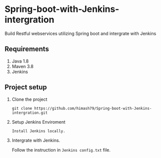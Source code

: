 # Spring-boot-with-Jenkins-intergration
Build Restful webservices utilizing Spring boot and intergrate with Jenkins

## Requirements

01) Java 1.8
02) Maven 3.8
03) Jenkins

## Project setup

01) Clone the project

		git clone https://github.com/himash79/Spring-boot-with-Jenkins-intergration.git

02) Setup Jenkins Enviroment

		Install Jenkins locally.
		
03) Intergrate with Jenkins.

    Follow the instruction in `Jenkins config.txt` file.
